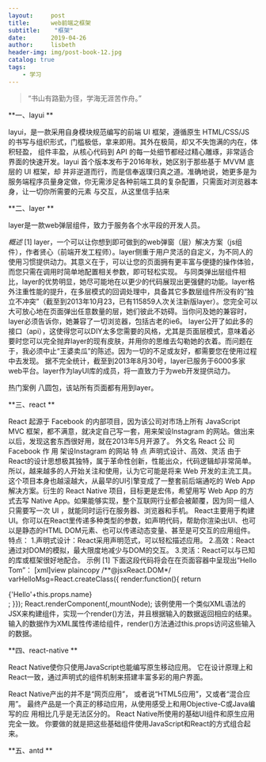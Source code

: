 ```yaml
---
layout:     post
title:      web前端之框架
subtitle:    "框架"
date:       2019-04-26
author:     lisbeth
header-img: img/post-book-12.jpg
catalog: true
tags:
    - 学习
---
```


> “书山有路勤为径，学海无涯苦作舟。”

**一、layui **

layui，是一款采用自身模块规范编写的前端 UI 框架，遵循原生 HTML/CSS/JS 的书写与组织形式，门槛极低，拿来即用。其外在极简，却又不失饱满的内在，体积轻盈，
组件丰盈，从核心代码到 API 的每一处细节都经过精心雕琢，非常适合界面的快速开发。layui 首个版本发布于2016年秋，她区别于那些基于 MVVM 底层的 UI 框架，却
并非逆道而行，而是信奉返璞归真之道。准确地说，她更多是为服务端程序员量身定做，你无需涉足各种前端工具的复杂配置，只需面对浏览器本身，让一切你所需要的元素
与交互，从这里信手拈来

**二、layer **

layer是一款web弹层组件，致力于服务各个水平段的开发人员。

*概述*
[1]  layer，一个可以让你想到即可做到的web弹窗（层）解决方案（js组件），作者贤心（前端开发工程师）。layer侧重于用户灵活的自定义，为不同人的使用习惯提供动力。其意义在于，可以让您的页面拥有更丰富与便捷的操作体验，而您只需在调用时简单地配置相关参数，即可轻松实现。
与同类弹出层组件相比，layer的优势明显，她尽可能地在以更少的代码展现出更强健的功能。layer格外注重性能的提升，在多层模式的回调处理中，具备其它多数层组件所没有的“独立不冲突”（截至到2013年10月23，已有115859人次关注新版layer）。您完全可以大可放心地在页面弹出任意数量的层，她们彼此不妨碍。当你问及她的兼容时，layer必须告诉你，她兼容了一切浏览器，包括古老的ie6。
layer公开了如此多的接口（api），这使得您可以DIY太多您需要的风格，尤其是页面层模式，意味着必要时您可以完全抛弃layer的现有皮肤，并用你的思维去勾勒她的衣着。而问题在于，我必须中止“王婆卖瓜”的陈述。因为一切的不足或友好，都需要您在使用过程中去发现。
据不完全统计，截至到2013年8月30号，layer已服务于6000多家web平台。layer作为layUI库的成员，将一直致力于为web开发提供动力。

热门案例
八圆包，该站所有页面都有用到layer。

**三、react **

React 起源于 Facebook 的内部项目，因为该公司对市场上所有 JavaScript MVC 框架，都不满意，就决定自己写一套，用来架设Instagram 的网站。做出来以后，发现这套东西很好用，就在2013年5月开源了。
外文名 React 公    司  Facebook 作    用 架设Instagram 的网站 特    点 声明式设计、高效、灵活
由于 React的设计思想极其独特，属于革命性创新，性能出众，代码逻辑却非常简单。所以，越来越多的人开始关注和使用，认为它可能是将来 Web 开发的主流工具。
这个项目本身也越滚越大，从最早的UI引擎变成了一整套前后端通吃的 Web App 解决方案。衍生的 React Native 项目，目标更是宏伟，希望用写 Web App 的方式去写 Native App。如果能够实现，整个互联网行业都会被颠覆，因为同一组人只需要写一次 UI ，就能同时运行在服务器、浏览器和手机。
React主要用于构建UI。你可以在React里传递多种类型的参数，如声明代码，帮助你渲染出UI、也可以是静态的HTML DOM元素、也可以传递动态变量、甚至是可交互的应用组件。
特点：
1.声明式设计：React采用声明范式，可以轻松描述应用。
2.高效：React通过对DOM的模拟，最大限度地减少与DOM的交互。
3.灵活：React可以与已知的库或框架很好地配合。
示例 [1] 
下面这段代码将会在在页面容器中呈现出“Hello Tom”：
[xml]view plaincopy
/**@jsxReact.DOM*/
varHelloMsg=React.createClass({
render:function(){
return<div>{'Hello'+this.props.name}</div>;
}});
React.renderComponent(<HelloMsg name="Tom"/>,mountNode);
该例使用一个类似XML语法的JSX来构建组件，实现一个render()方法，并且根据输入的数据返回相应的结果。输入的数据作为XML属性传递给组件，render()方法通过this.props访问这些输入的数据。

**四、react-native **

React Native使你只使用JavaScript也能编写原生移动应用。 它在设计原理上和React一致，通过声明式的组件机制来搭建丰富多彩的用户界面。

React Native产出的并不是“网页应用”， 或者说“HTML5应用”，又或者“混合应用”。 最终产品是一个真正的移动应用，从使用感受上和用Objective-C或Java编写的应
用相比几乎是无法区分的。 React Native所使用的基础UI组件和原生应用完全一致。 你要做的就是把这些基础组件使用JavaScript和React的方式组合起来。

**五、antd **
